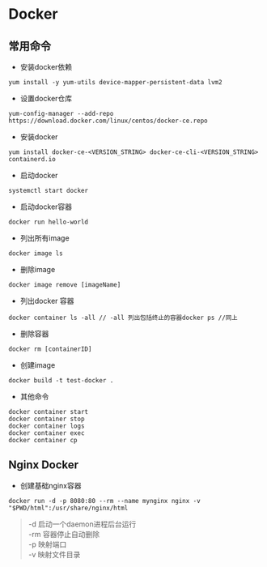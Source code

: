 # Docker
## 常用命令
* 安装docker依赖
```shell
yum install -y yum-utils device-mapper-persistent-data lvm2
```
* 设置docker仓库
```shell
yum-config-manager --add-repo https://download.docker.com/linux/centos/docker-ce.repo
```
* 安装docker
```shell
yum install docker-ce-<VERSION_STRING> docker-ce-cli-<VERSION_STRING> containerd.io
```
* 启动docker
```shell
systemctl start docker
```
* 启动docker容器
```shell
docker run hello-world
```
* 列出所有image
```shell
docker image ls
```
* 删除image
```shell
docker image remove [imageName]
```
* 列出docker 容器
```shell
docker container ls -all // -all 列出包括终止的容器docker ps //同上
```
* 删除容器
```shell
docker rm [containerID]
```
* 创建image
```shell
docker build -t test-docker .
```
* 其他命令
```shell
docker container start
docker container stop
docker container logs
docker container exec
docker container cp
```

## Nginx Docker
* 创建基础nginx容器
```shell
docker run -d -p 8080:80 --rm --name mynginx nginx -v "$PWD/html":/usr/share/nginx/html
```
>-d 启动一个daemon进程后台运行  
>-rm 容器停止自动删除  
>-p 映射端口  
>-v 映射文件目录  


